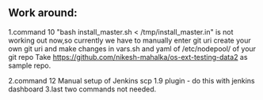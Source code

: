 Work around:
--------------------------------------------------
1.command 10
"bash install_master.sh < /tmp/install_master.in" is not working out now,so currently we have to manually enter git uri
create your own git uri and make changes in vars.sh and yaml of /etc/nodepool/ of your git repo
Take https://github.com/nikesh-mahalka/os-ext-testing-data2 as sample repo.

2.command 12
Manual setup of Jenkins scp 1.9 plugin - do this with jenkins dashboard
3.last two commands not needed.
